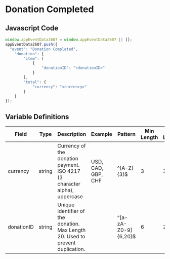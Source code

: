 # Donation Completed

### 

## Javascript Code
```js
window.appEventData2607 = window.appEventData2607 || [];
appEventData2607.push({
  "event": "Donation Completed",
    "donation": {
        "item": [
            {
                "donationID": "<donationID>"
            }
        ],
        "total": {
            "currency": "<currency>"
        }
    }
});
```

## Variable Definitions

|Field|Type|Description|Example|Pattern|Min Length|Max Length|Minimum|Maximum|Multiple Of|
| --- | --- | --- | --- | --- | --- | --- | --- | --- | --- |
|currency|string|Currency of the donation payment. ISO 4217 \(3 character alpha\), uppercase |USD, CAD, GBP, CHF|^[A-Z]{3}$|3|3||||
|donationID|string|Unique identifier of the donation. Max Length 20. Used to prevent duplication.||^[a-zA-Z0-9]{6,20}$|6|20||||
